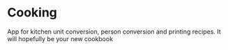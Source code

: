 # Cooking
App for kitchen unit conversion, person conversion and printing recipes.
It will hopefully be your new cookbook
